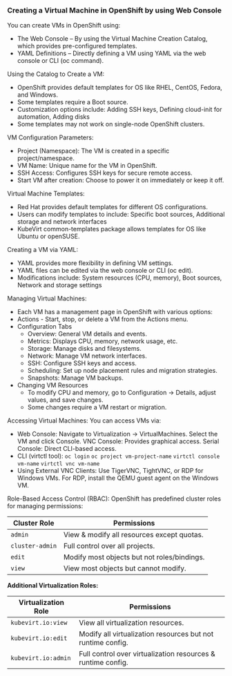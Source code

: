 ### Creating a Virtual Machine in OpenShift by using Web Console

You can create VMs in OpenShift using:
- The Web Console – By using the Virtual Machine Creation Catalog, which provides pre-configured templates.
- YAML Definitions – Directly defining a VM using YAML via the web console or CLI (oc command).

Using the Catalog to Create a VM:
- OpenShift provides default templates for OS like RHEL, CentOS, Fedora, and Windows.
- Some templates require a Boot source.
- Customization options include: Adding SSH keys, Defining cloud-init for automation, Adding disks
- Some templates may not work on single-node OpenShift clusters.

VM Configuration Parameters:
- Project (Namespace): The VM is created in a specific project/namespace.
- VM Name: Unique name for the VM in OpenShift.
- SSH Access: Configures SSH keys for secure remote access.
- Start VM after creation: Choose to power it on immediately or keep it off.

Virtual Machine Templates:
- Red Hat provides default templates for different OS configurations.
- Users can modify templates to include: Specific boot sources, Additional storage and network interfaces
- KubeVirt common-templates package allows templates for OS like Ubuntu or openSUSE.

Creating a VM via YAML:
- YAML provides more flexibility in defining VM settings.
- YAML files can be edited via the web console or CLI (oc edit).
- Modifications include: System resources (CPU, memory), Boot sources, Network and storage settings

Managing Virtual Machines:
- Each VM has a management page in OpenShift with various options:
- Actions -  Start, stop, or delete a VM from the Actions menu.
- Configuration Tabs
  - Overview: General VM details and events.
  - Metrics: Displays CPU, memory, network usage, etc.
  - Storage: Manage disks and filesystems.
  - Network: Manage VM network interfaces.
  - SSH: Configure SSH keys and access.
  - Scheduling: Set up node placement rules and migration strategies.
  - Snapshots: Manage VM backups.
- Changing VM Resources
  - To modify CPU and memory, go to Configuration → Details, adjust values, and save changes.
  - Some changes require a VM restart or migration.

Accessing Virtual Machines: You can access VMs via:
- Web Console: Navigate to Virtualization → VirtualMachines. Select the VM and click Console. VNC Console: Provides graphical access. Serial Console: Direct CLI-based access.
- CLI (virtctl tool): `oc login` `oc project vm-project-name` `virtctl console vm-name` `virtctl vnc vm-name`
- Using External VNC Clients: Use TigerVNC, TightVNC, or RDP for Windows VMs. For RDP, install the QEMU guest agent on the Windows VM.

Role-Based Access Control (RBAC):
OpenShift has predefined cluster roles for managing permissions:

| Cluster Role  | Permissions                                       |
|---------------|---------------------------------------------------|
| `admin`       | View & modify all resources except quotas.        |
| `cluster-admin` | Full control over all projects.                   |
| `edit`        | Modify most objects but not roles/bindings.       |
| `view`        | View most objects but cannot modify.              |

**Additional Virtualization Roles:**

| Virtualization Role   | Permissions                                                            |
|-----------------------|------------------------------------------------------------------------|
| `kubevirt.io:view`    | View all virtualization resources.                                     |
| `kubevirt.io:edit`    | Modify all virtualization resources but not runtime config.             |
| `kubevirt.io:admin`   | Full control over virtualization resources & runtime config. |
